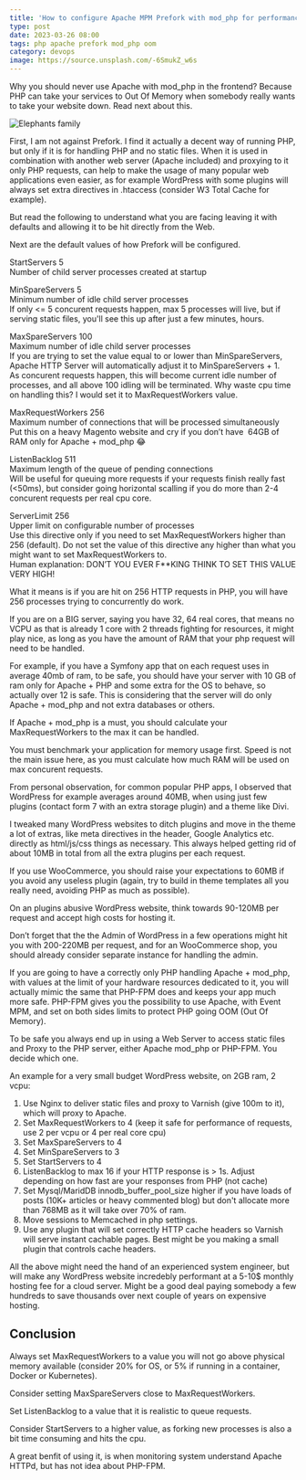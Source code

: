 ```yaml
---
title: 'How to configure Apache MPM Prefork with mod_php for performance and stability'
type: post
date: 2023-03-26 08:00
tags: php apache prefork mod_php oom
category: devops
image: https://source.unsplash.com/-6SmukZ_w6s
---
```


Why you should never use Apache with mod_php in the frontend? Because PHP can take your services to Out Of Memory when somebody really wants to take your website down. Read next about this.

![Elephants family](https://source.unsplash.com/-6SmukZ_w6s)

First, I am not against Prefork. I find it actually a decent way of running PHP, but only if it is for handling PHP and no static files. When it is used in combination with another web server (Apache included) and proxying to it only PHP requests, can help to make the usage of many popular web applications even easier, as for example WordPress with some plugins will always set extra directives in .htaccess (consider W3 Total Cache for example).

But read the following to understand what you are facing leaving it with defaults and allowing it to be hit directly from the Web.

Next are the default values of how Prefork will be configured.

StartServers 5<br/>
Number of child server processes created at startup

MinSpareServers 5<br/>
Minimum number of idle child server processes<br/>
If only <= 5 concurent requests happen, max 5 processes will live, but if serving static files, you'll see this up after just a few minutes, hours.

MaxSpareServers 100<br/>
Maximum number of idle child server processes<br/>
If you are trying to set the value equal to or lower than MinSpareServers, Apache HTTP Server will automatically adjust it to MinSpareServers + 1.<br/>
As concurent requests happen, this will become current idle number of processes, and all above 100 idling will be terminated. Why waste cpu time on handling this? I would set it to MaxRequestWorkers value.

MaxRequestWorkers 256<br/>
Maximum number of connections that will be processed simultaneously<br/>
Put this on a heavy Magento website and cry if you don’t have  64GB of RAM only for Apache + mod_php 😂

ListenBacklog 511<br/>
Maximum length of the queue of pending connections<br/>
Will be useful for queuing more requests if your requests finish really fast (<50ms), but consider going horizontal scalling if you do more than 2-4 concurent requests per real cpu core.

ServerLimit 256<br/>
Upper limit on configurable number of processes<br/>
Use this directive only if you need to set MaxRequestWorkers higher than 256 (default). Do not set the value of this directive any higher than what you might want to set MaxRequestWorkers to.<br/>
Human explanation: DON’T YOU EVER F\*\*KING THINK TO SET THIS VALUE VERY HIGH!

What it means is if you are hit on 256 HTTP requests in PHP, you will have 256 processes trying to concurrently do work.

If you are on a BIG server, saying you have 32, 64 real cores, that means no VCPU as that is already 1 core with 2 threads fighting for resources, it might play nice, as long as you have the amount of RAM that your php request will need to be handled.

For example, if you have a Symfony app that on each request uses in average 40mb of ram, to be safe, you should have your server with 10 GB of ram only for Apache + PHP and some extra for the OS to behave, so actually over 12 is safe. This is considering that the server will do only Apache + mod_php and not extra databases or others.

If Apache + mod_php is a must, you should calculate your MaxRequestWorkers to the max it can be handled.

You must benchmark your application for memory usage first. Speed is not the main issue here, as you must calculate how much RAM will be used on max concurent requests.

From personal observation, for common popular PHP apps, I observed that WordPress for example averages around 40MB, when using just few plugins (contact form 7 with an extra storage plugin) and a theme like Divi.

I tweaked many WordPress websites to ditch plugins and move in the theme a lot of extras, like meta directives in the header, Google Analytics etc. directly as html/js/css things as necessary. This always helped getting rid of about 10MB in total from all the extra plugins per each request.

If you use WooCommerce, you should raise your expectations to 60MB if you avoid any useless plugin (again, try to build in theme templates all you really need, avoiding PHP as much as possible).

On an plugins abusive WordPress website, think towards 90-120MB per request and accept high costs for hosting it.

Don’t forget that the the Admin of WordPress in a few operations might hit you with 200-220MB per request, and for an WooCommerce shop, you should already consider separate instance for handling the admin.

If you are going to have a correctly only PHP handling Apache + mod_php, with values at the limit of your hardware resources dedicated to it, you will actually mimic the same that PHP-FPM does and keeps your app much more safe. PHP-FPM gives you the possibility to use Apache, with Event MPM, and set on both sides limits to protect PHP going OOM (Out Of Memory).

To be safe you always end up in using a Web Server to access static files and Proxy to the PHP server, either Apache mod_php or PHP-FPM. You decide which one.

An example for a very small budget WordPress website, on 2GB ram, 2 vcpu:<br/>
1. Use Nginx to deliver static files and proxy to Varnish (give 100m to it), which will proxy to Apache.
2. Set MaxRequestWorkers to 4 (keep it safe for performance of requests, use 2 per vcpu or 4 per real core cpu)
3. Set MaxSpareServers to 4
4. Set MinSpareServers to 3
5. Set StartServers to 4
6. ListenBacklog to max 16 if your HTTP response is > 1s. Adjust depending on how fast are your responses from PHP (not cache)
7. Set Mysql/MaridDB innodb_buffer_pool_size higher if you have loads of posts (10K+ articles or heavy commented blog) but don't allocate more than 768MB as it will take over 70% of ram.
8. Move sessions to Memcached in php settings.
9. Use any plugin that will set correctly HTTP cache headers so Varnish will serve instant cachable pages. Best might be you making a small plugin that controls cache headers.

All the above might need the hand of an experienced system engineer, but will make any WordPress website incredebly performant at a 5-10$ monthly hosting fee for a cloud server. Might be a good deal paying somebody a few hundreds to save thousands over next couple of years on expensive hosting.

## Conclusion

Always set MaxRequestWorkers to a value you will not go above physical memory available (consider 20% for OS, or 5% if running in a container, Docker or Kubernetes).

Consider setting MaxSpareServers close to MaxRequestWorkers.

Set ListenBacklog to a value that it is realistic to queue requests.

Consider StartServers to a higher value, as forking new processes is also a bit time consuming and hits the cpu.

A great benfit of using it, is when monitoring system understand Apache HTTPd, but has not idea about PHP-FPM.
